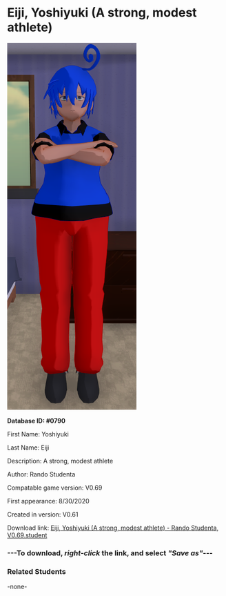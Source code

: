 # Eiji, Yoshiyuki (A strong, modest athlete)

<img src="../../Files/Images/Eiji, Yoshiyuki (A strong, modest athlete).png" title="Eiji, Yoshiyuki (A strong, modest athlete) - Rando Studenta, V0.69">

**Database ID: #0790**

First Name: Yoshiyuki

Last Name: Eiji

Description: A strong, modest athlete

Author: Rando Studenta

Compatable game version: V0.69

First appearance: 8/30/2020

Created in version: V0.61

Download link: <a href="https://raw.githubusercontent.com/Arbiter1223/Daigaku-Gurashi-Custom-Students/master/Files/Student%20Files/Eiji%2C%20Yoshiyuki%20(A%20strong%2C%20modest%20athlete)%20-%20Rando%20Studenta%2C%20V0.69.student">Eiji, Yoshiyuki (A strong, modest athlete) - Rando Studenta, V0.69.student</a>

### ---**To download, _right-click_ the link, and select _"Save as"_**---

### Related Students

-none-
